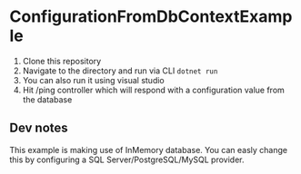 # ConfigurationFromDbContextExample

1. Clone this repository
2. Navigate to the directory and run via CLI `dotnet run`
3. You can also run it using visual studio
4. Hit /ping controller which will respond with a configuration value from the database

## Dev notes
This example is making use of InMemory database. You can easly change this by configuring a SQL Server/PostgreSQL/MySQL provider.
